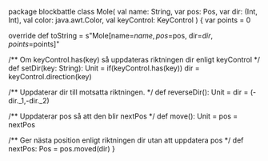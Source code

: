 package blockbattle
class Mole(
            val name: String,
            var pos: Pos,
            var dir: (Int, Int),
            val color: java.awt.Color,
            val keyControl: KeyControl
          ) {
  var points = 0

  override def toString =
    s"Mole[name=$name, pos=$pos, dir=$dir, points=$points]"

  /** Om keyControl.has(key) så uppdateras riktningen dir enligt keyControl */
  def setDir(key: String): Unit = if(keyControl.has(key)) dir = keyControl.direction(key)

  /** Uppdaterar dir till motsatta riktningen. */
  def reverseDir(): Unit = dir = (-dir._1,-dir._2)

  /** Uppdaterar pos så att den blir nextPos */
  def move(): Unit = pos = nextPos

  /** Ger nästa position enligt riktningen dir utan att uppdatera pos */
  def nextPos: Pos = pos.moved(dir)
}
